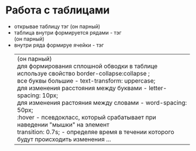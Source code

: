 # Работа с таблицами
- открывае таблицу тэг <table> (он парный)
- таблица внутри формируется рядами - тэг <tr> (он парный)
- внутри ряда формируе ячейки - тэг <td> (он парный)
- для формирования сплошной обводки в таблице используе свойство border-collapse:collapse ;
- все буквы большие - text-transform: uppercase;
- для изменения расстояния между буквами - letter-spacing: 10px;
- для изменения растояния между словами - word-spacing: 50px;
- :hover - псевдокласс, который  срабатывает при наведении "мышки" на элемент
- transition: 0.7s; - определяе время в течении которого будут происходить изменения ...
